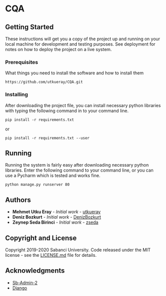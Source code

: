 # CQA

## Getting Started

These instructions will get you a copy of the project up and running on your local machine for development and testing purposes. See deployment for notes on how to deploy the project on a live system.

### Prerequisites

What things you need to install the software and how to install them

```
https://github.com/utkueray/CQA.git
```

### Installing

After downloading the project file, you can install necessary python libraries with typing the following command in to your command line.

```
pip install -r requirements.txt
```
or

```
pip install -r requirements.txt --user
```

## Running

Running the system is fairly easy after downloading necessary python libraries. Enter the following command to your command line, or you can use a Pycharm which is tested and works fine.

```
python manage.py runserver 80
```

## Authors

* **Mehmet Utku Eray** - *Initial work* - [utkueray](https://github.com/utkueray)
* **Deniz Bozkurt** - *Initial work* - [DenizBozkurt](https://github.com/DenizBozkurt)
* **Zeynep Seda Birinci** - *Initial work* - [zseda](https://github.com/zseda)

## Copyright and License

Copyright 2019-2020 Sabanci University. Code released under the MIT license - see the [LICENSE.md](LICENSE.md) file for details.

## Acknowledgments

* [Sb-Admin-2](https://github.com/BlackrockDigital/startbootstrap-sb-admin-2) 
* [Django](https://github.com/django/django) 
